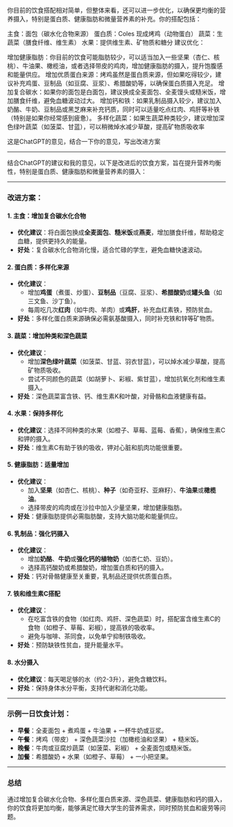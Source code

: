 你目前的饮食搭配相对简单，但整体来看，还可以进一步优化，以确保更均衡的营养摄入，特别是蛋白质、健康脂肪和微量营养素的补充。你的搭配包括：

主食：面包（碳水化合物来源）
蛋白质：Coles 现成烤鸡（动物蛋白）
蔬菜：生蔬菜（膳食纤维、维生素）
水果：提供维生素、矿物质和糖分
建议优化：

增加健康脂肪：你目前的饮食可能脂肪较少，可以适当加入一些坚果（杏仁、核桃）、牛油果、橄榄油，或者选择带皮的鸡肉，增加健康脂肪的摄入，提升饱腹感和能量供应。
增加优质蛋白来源：烤鸡虽然是蛋白质来源，但如果吃得较少，建议补充鸡蛋、豆制品（如豆腐、豆浆）、希腊酸奶等，以确保蛋白质摄入充足。
增加复合碳水：如果你的面包是白面包，建议换成全麦面包、全麦馒头或糙米饭，增加膳食纤维，避免血糖波动过大。
增加钙和铁：如果乳制品摄入较少，建议加入奶酪、牛奶、豆制品或黑芝麻来补充钙质，同时可以适量吃点红肉、鸡肝等补铁（特别是如果你经常感到疲惫）。
多样化蔬菜：如果生蔬菜种类较少，建议增加深色绿叶蔬菜（如菠菜、甘蓝），可以稍微焯水减少草酸，提高矿物质吸收率

这是ChatGPT的意见，结合一下你的意见，写出改进方案

---

结合ChatGPT的建议和我的意见，以下是改进后的饮食方案，旨在提升营养均衡性，特别是蛋白质、健康脂肪和微量营养素的摄入：

---

### **改进方案：**

#### 1. **主食：增加复合碳水化合物**
   - **优化建议**：将白面包换成**全麦面包**、**糙米饭**或**燕麦**，增加膳食纤维，帮助稳定血糖，提供更持久的能量。
   - **好处**：复合碳水化合物消化慢，适合忙碌的学生，避免血糖快速波动。

#### 2. **蛋白质：多样化来源**
   - **优化建议**：
     - 增加**鸡蛋**（煮蛋、炒蛋）、**豆制品**（豆腐、豆浆）、**希腊酸奶**或**罐头鱼**（如三文鱼、沙丁鱼）。
     - 每周吃几次**红肉**（如牛肉、羊肉）或**鸡肝**，补充血红素铁，预防贫血。
   - **好处**：多样化蛋白质来源确保必需氨基酸摄入，同时补充铁和锌等矿物质。

#### 3. **蔬菜：增加种类和深色蔬菜**
   - **优化建议**：
     - 增加**深色绿叶蔬菜**（如菠菜、甘蓝、羽衣甘蓝），可以焯水减少草酸，提高矿物质吸收。
     - 尝试不同颜色的蔬菜（如胡萝卜、彩椒、紫甘蓝），增加抗氧化剂和维生素摄入。
   - **好处**：深色蔬菜富含铁、钙、维生素K和叶酸，对骨骼和血液健康有益。

#### 4. **水果：保持多样化**
   - **优化建议**：选择不同种类的水果（如橙子、草莓、蓝莓、香蕉），确保维生素C和钾的摄入。
   - **好处**：维生素C有助于铁的吸收，钾对心脏和肌肉功能很重要。

#### 5. **健康脂肪：适量增加**
   - **优化建议**：
     - 加入**坚果**（如杏仁、核桃）、**种子**（如奇亚籽、亚麻籽）、**牛油果**或**橄榄油**。
     - 选择带皮的鸡肉或在沙拉中加入少量坚果，增加健康脂肪。
   - **好处**：健康脂肪提供必需脂肪酸，支持大脑功能和能量供应。

#### 6. **乳制品：强化钙摄入**
   - **优化建议**：
     - 增加**奶酪**、**牛奶**或**强化钙的植物奶**（如杏仁奶、豆奶）。
     - 选择高钙酸奶或希腊酸奶，增加蛋白质和钙的摄入。
   - **好处**：钙对骨骼健康至关重要，乳制品还提供优质蛋白质。

#### 7. **铁和维生素C搭配**
   - **优化建议**：
     - 在吃富含铁的食物（如红肉、鸡肝、深色蔬菜）时，搭配富含维生素C的食物（如橙子、草莓、彩椒），提高铁的吸收率。
     - 避免与咖啡、茶同食，以免单宁抑制铁吸收。
   - **好处**：预防缺铁性贫血，提升能量水平。

#### 8. **水分摄入**
   - **优化建议**：每天喝足够的水（约2-3升），避免含糖饮料。
   - **好处**：保持身体水分平衡，支持代谢和消化功能。

---

### **示例一日饮食计划：**
- **早餐**：全麦面包 + 煮鸡蛋 + 牛油果 + 一杯牛奶或豆浆。
- **午餐**：烤鸡（带皮） + 深色蔬菜沙拉（加橄榄油和坚果） + 糙米饭。
- **晚餐**：牛肉或豆腐炒蔬菜（如菠菜、彩椒） + 全麦面包或糙米饭。
- **加餐**：希腊酸奶 + 水果（如橙子、草莓） + 一小把坚果。

---

### **总结**
通过增加复合碳水化合物、多样化蛋白质来源、深色蔬菜、健康脂肪和钙的摄入，你的饮食将更加均衡，能够满足忙碌大学生的营养需求，同时预防贫血和疲劳等问题。
